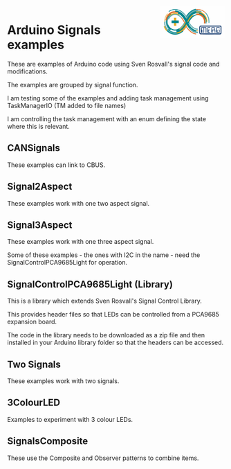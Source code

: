  <img align="right" src="arduino_merg_logo.png"  width="150" height="75">

# Arduino Signals examples

These are examples of Arduino code using Sven Rosvall's signal code and modifications.

The examples are grouped by signal function.

I am testing some of the examples and adding task management using TaskManagerIO (TM added to file names)

I am controlling the task management with an enum defining the state where this is relevant.

## CANSignals

These examples can link to CBUS.

## Signal2Aspect

These examples work with one two aspect signal.

## Signal3Aspect

These examples work with one three aspect signal. 

Some of these examples - the ones with I2C in the name - need the SignalControlPCA9685Light for operation.

## SignalControlPCA9685Light (Library)

This is a library which extends Sven Rosvall's Signal Control Library.

This provides header files so that LEDs can be controlled from a PCA9685 expansion board.

The code in the library needs to be downloaded as a zip file and then installed in your Arduino library folder so that the headers can be accessed.

## Two Signals

These examples work with two signals.

## 3ColourLED

Examples to experiment with 3 colour LEDs.

## SignalsComposite

These use the Composite and Observer patterns to combine items.

